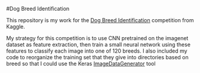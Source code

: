#Dog Breed Identification

This repository is my work for the [Dog Breed Identification](https://www.kaggle.com/c/dog-breed-identification) competition from Kaggle.

My strategy for this competition is to use CNN pretrained on the imagenet dataset as feature extraction, then train a small neural network using these features to classify each image into one of 120 breeds. I also included my code to reorganize the training set that they give into directories based on breed so that I could use the Keras [ImageDataGenerator](https://keras.io/preprocessing/image/) tool 
